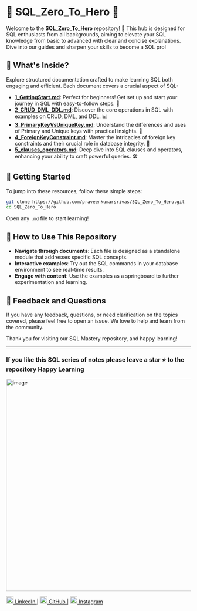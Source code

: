 
# 🌟 SQL_Zero_To_Hero 🌟

Welcome to the **SQL_Zero_To_Hero** repository! 🚀 This hub is designed for SQL enthusiasts from all backgrounds, aiming to elevate your SQL knowledge from basic to advanced with clear and concise explanations. Dive into our guides and sharpen your skills to become a SQL pro!

## 📂 What's Inside?

Explore structured documentation crafted to make learning SQL both engaging and efficient. Each document covers a crucial aspect of SQL:

- **[1_GettingStart.md](./1_GettingStart.md)**: Perfect for beginners! Get set up and start your journey in SQL with easy-to-follow steps. 🌱
- **[2_CRUD_DML_DDL.md](./2_CRUD_DML_DDL.md)**: Discover the core operations in SQL with examples on CRUD, DML, and DDL. 📊
- **[3_PrimaryKeyVsUniqueKey.md](./3_PrimaryKeyVsUniqueKey.md)**: Understand the differences and uses of Primary and Unique keys with practical insights. 🔑
- **[4_ForeignKeyConstraint.md](./4_ForeignKeyConstraint.md)**: Master the intricacies of foreign key constraints and their crucial role in database integrity. 🔗
- **[5_clauses_operators.md](./5_clauses_operators.md)**: Deep dive into SQL clauses and operators, enhancing your ability to craft powerful queries. 🛠️

## 🚀 Getting Started

To jump into these resources, follow these simple steps:

```bash
git clone https://github.com/praveenkumarsrivas/SQL_Zero_To_Hero.git
cd SQL_Zero_To_Hero
```

Open any `.md` file to start learning!

## 🎯 How to Use This Repository

- **Navigate through documents**: Each file is designed as a standalone module that addresses specific SQL concepts.
- **Interactive examples**: Try out the SQL commands in your database environment to see real-time results.
- **Engage with content**: Use the examples as a springboard to further experimentation and learning.

## 💬 Feedback and Questions

If you have any feedback, questions, or need clarification on the topics covered, please feel free to open an issue. We love to help and learn from the community.

Thank you for visiting our SQL Mastery repository, and happy learning!

---

### If you like this SQL series of notes please leave a star ⭐ to the repository Happy Learning 

<img width="579" alt="image" src="https://github.com/user-attachments/assets/dd0ba111-f39c-4f4b-ae38-5ac30af30db9">

<p align="left">
    <a href="https://www.linkedin.com/in/praveennitk/">
        <img src="https://cdn-icons-png.flaticon.com/512/174/174857.png" width="20" alt="LinkedIn"> LinkedIn
    </a> |
    <a href="https://github.com/praveenkumarsrivas">
        <img src="https://cdn-icons-png.flaticon.com/512/25/25231.png" width="20" alt="GitHub"> GitHub
    </a> |
    <a href="https://www.instagram.com/me_prvn/">
        <img src="https://cdn-icons-png.flaticon.com/512/174/174855.png" width="20" alt="Instagram"> Instagram
    </a>
</p>
